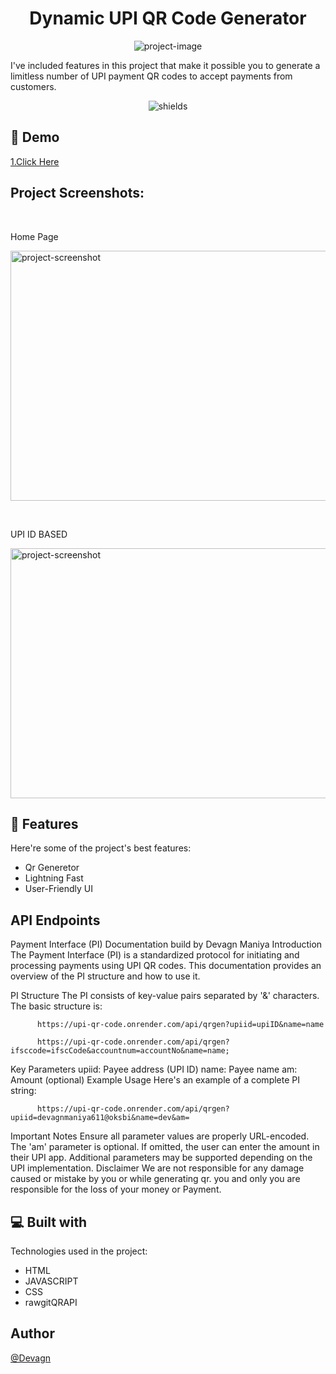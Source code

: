 <h1 align="center" id="title">Dynamic UPI QR Code Generator</h1>

<p align="center"><img src="https://socialify.git.ci/devagn611/upi_qr_code/image?description=1&amp;descriptionEditable=I%27ve%20included%20features%20in%20this%20project%20that%20make%20it%20possible%20you%20to%20generate%20a%20limitless%20number%20of%20UPI%20payment%20QR%20codes%20to%20accept%20payments%20from%20customers.&amp;font=KoHo&amp;language=1&amp;name=1&amp;owner=1&amp;pattern=Circuit%20Board&amp;stargazers=1&amp;theme=Auto" alt="project-image"></p>

<p id="description">I've included features in this project that make it possible you to generate a limitless number of UPI payment QR codes to accept payments from customers.</p>

<p align="center"><img src="https://img.shields.io/badge/license-GPL-blue" alt="shields"></p>

<h2>🚀 Demo</h2>

[1.Click Here](https://upi-qr-code.onrender.com/)</br>
 


<h2>Project Screenshots:</h2>

</br><p>Home Page</p>
<img src="https://drive.google.com/uc?export=view&amp;id=1bO6J5kNjdCikRARWtM4DTIgju_1eNVA9" alt="project-screenshot" width="700" height="400/">

</br><p>UPI ID BASED </p>
<img src="https://drive.google.com/uc?export=view&amp;id=1mpiAyi55yZJK5y_TdBkdDIhuXw_CRS9m" alt="project-screenshot" width="600" height="400/">

  
  
<h2>🧐 Features</h2>

Here're some of the project's best features:

*   Qr Generetor
*   Lightning Fast
*   User-Friendly UI

<h2>API Endpoints</h2>

Payment Interface (PI) Documentation
build by Devagn Maniya
Introduction
The Payment Interface (PI) is a standardized protocol for initiating and processing payments using UPI QR codes. This documentation provides an overview of the PI structure and how to use it.

PI Structure
The PI consists of key-value pairs separated by '&' characters. The basic structure is:

          https://upi-qr-code.onrender.com/api/qrgen?upiid=upiID&name=name

          https://upi-qr-code.onrender.com/api/qrgen?ifsccode=ifscCode&accountnum=accountNo&name=name;
        
Key Parameters
upiid: Payee address (UPI ID)
name: Payee name
am: Amount (optional)
Example Usage
Here's an example of a complete PI string:

          https://upi-qr-code.onrender.com/api/qrgen?upiid=devagnmaniya611@oksbi&name=dev&am=
        
Important Notes
Ensure all parameter values are properly URL-encoded.
The 'am' parameter is optional. If omitted, the user can enter the amount in their UPI app.
Additional parameters may be supported depending on the UPI implementation.
Disclaimer
We are not responsible for any damage caused or mistake by you or while generating qr.
you and only you are responsible for the loss of your money or Payment.
  
  
<h2>💻 Built with</h2>

Technologies used in the project:

*   HTML
*   JAVASCRIPT
*   CSS
*   rawgitQRAPI

<h2>Author</h2> 

[@Devagn](https://github.com/devagn611)  
